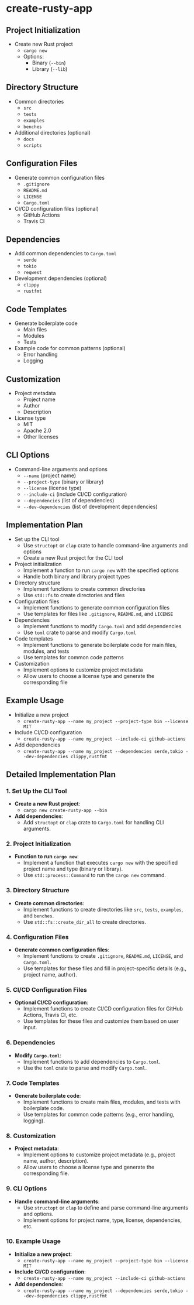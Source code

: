 # create-rusty-app

## Project Initialization
- Create new Rust project
  - `cargo new`
  - Options:
    - Binary (`--bin`)
    - Library (`--lib`)

## Directory Structure
- Common directories
  - `src`
  - `tests`
  - `examples`
  - `benches`
- Additional directories (optional)
  - `docs`
  - `scripts`

## Configuration Files
- Generate common configuration files
  - `.gitignore`
  - `README.md`
  - `LICENSE`
  - `Cargo.toml`
- CI/CD configuration files (optional)
  - GitHub Actions
  - Travis CI

## Dependencies
- Add common dependencies to `Cargo.toml`
  - `serde`
  - `tokio`
  - `reqwest`
- Development dependencies (optional)
  - `clippy`
  - `rustfmt`

## Code Templates
- Generate boilerplate code
  - Main files
  - Modules
  - Tests
- Example code for common patterns (optional)
  - Error handling
  - Logging

## Customization
- Project metadata
  - Project name
  - Author
  - Description
- License type
  - MIT
  - Apache 2.0
  - Other licenses

## CLI Options
- Command-line arguments and options
  - `--name` (project name)
  - `--project-type` (binary or library)
  - `--license` (license type)
  - `--include-ci` (include CI/CD configuration)
  - `--dependencies` (list of dependencies)
  - `--dev-dependencies` (list of development dependencies)

## Implementation Plan
- Set up the CLI tool
  - Use `structopt` or `clap` crate to handle command-line arguments and options
  - Create a new Rust project for the CLI tool
- Project initialization
  - Implement a function to run `cargo new` with the specified options
  - Handle both binary and library project types
- Directory structure
  - Implement functions to create common directories
  - Use `std::fs` to create directories and files
- Configuration files
  - Implement functions to generate common configuration files
  - Use templates for files like `.gitignore`, `README.md`, and `LICENSE`
- Dependencies
  - Implement functions to modify `Cargo.toml` and add dependencies
  - Use `toml` crate to parse and modify `Cargo.toml`
- Code templates
  - Implement functions to generate boilerplate code for main files, modules, and tests
  - Use templates for common code patterns
- Customization
  - Implement options to customize project metadata
  - Allow users to choose a license type and generate the corresponding file

## Example Usage
- Initialize a new project
  - `create-rusty-app --name my_project --project-type bin --license MIT`
- Include CI/CD configuration
  - `create-rusty-app --name my_project --include-ci github-actions`
- Add dependencies
  - `create-rusty-app --name my_project --dependencies serde,tokio --dev-dependencies clippy,rustfmt`

## Detailed Implementation Plan

### 1. Set Up the CLI Tool
- **Create a new Rust project**:
  - `cargo new create-rusty-app --bin`
- **Add dependencies**:
  - Add `structopt` or `clap` crate to `Cargo.toml` for handling CLI arguments.

### 2. Project Initialization
- **Function to run `cargo new`**:
  - Implement a function that executes `cargo new` with the specified project name and type (binary or library).
  - Use `std::process::Command` to run the `cargo new` command.

### 3. Directory Structure
- **Create common directories**:
  - Implement functions to create directories like `src`, `tests`, `examples`, and `benches`.
  - Use `std::fs::create_dir_all` to create directories.

### 4. Configuration Files
- **Generate common configuration files**:
  - Implement functions to create `.gitignore`, `README.md`, `LICENSE`, and `Cargo.toml`.
  - Use templates for these files and fill in project-specific details (e.g., project name, author).

### 5. CI/CD Configuration Files
- **Optional CI/CD configuration**:
  - Implement functions to create CI/CD configuration files for GitHub Actions, Travis CI, etc.
  - Use templates for these files and customize them based on user input.

### 6. Dependencies
- **Modify `Cargo.toml`**:
  - Implement functions to add dependencies to `Cargo.toml`.
  - Use the `toml` crate to parse and modify `Cargo.toml`.

### 7. Code Templates
- **Generate boilerplate code**:
  - Implement functions to create main files, modules, and tests with boilerplate code.
  - Use templates for common code patterns (e.g., error handling, logging).

### 8. Customization
- **Project metadata**:
  - Implement options to customize project metadata (e.g., project name, author, description).
  - Allow users to choose a license type and generate the corresponding file.

### 9. CLI Options
- **Handle command-line arguments**:
  - Use `structopt` or `clap` to define and parse command-line arguments and options.
  - Implement options for project name, type, license, dependencies, etc.

### 10. Example Usage
- **Initialize a new project**:
  - `create-rusty-app --name my_project --project-type bin --license MIT`
- **Include CI/CD configuration**:
  - `create-rusty-app --name my_project --include-ci github-actions`
- **Add dependencies**:
  - `create-rusty-app --name my_project --dependencies serde,tokio --dev-dependencies clippy,rustfmt`